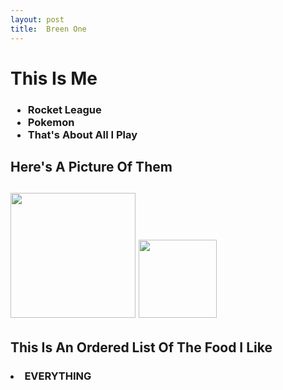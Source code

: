 ```yaml
---
layout: post
title:  Breen One
---
```

<html>
<head>
<h1>This Is Me</h1>
<title>
<h2>This Is An Unordered List Of The Games I Like</h2>
</title>
<h3>
<ul>
<li>
Rocket League
</li>
<li>
Pokemon
</li>
<li>
That's About All I Play
</li>
</ul>
</h3>
<h2>Here's A Picture Of Them<h2>
 <img src="http://vignette1.wikia.nocookie.net/adventuretimewithfinnandjake/images/c/c2/Pokemon-logo.jpg/revision/latest?cb=20130307192515" width="200px" />
 <img src="http://vignette1.wikia.nocookie.net/rocketleague/images/3/32/Rocket_League_Logo.png/revision/latest?cb=20150611180530" width="125px" />
<br>
<h2>This Is An Ordered List Of The Food I Like</h2>
<h3>
<ol>
</ol>
<li>
EVERYTHING
</li>
</h3>
</head>
<body>
</body>
</html>
